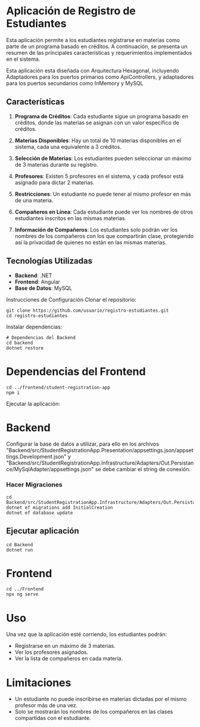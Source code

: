 # Aplicación de Registro de Estudiantes

Esta aplicación permite a los estudiantes registrarse en materias como parte de un programa basado en créditos. A continuación, se presenta un resumen de las principales características y requerimientos implementados en el sistema.

Esta aplicación esta diseñada con Arquitectura Hexagonal, incluyendo Adaptadores para los puertos primarios como ApiControllers, y adaptadores para los puertos secundarios como InMemory y MySQL

## Características

1. **Programa de Créditos**: Cada estudiante sigue un programa basado en créditos, donde las materias se asignan con un valor específico de créditos.

2. **Materias Disponibles**: Hay un total de 10 materias disponibles en el sistema, cada una equivalente a 3 créditos.

3. **Selección de Materias**: Los estudiantes pueden seleccionar un máximo de 3 materias durante su registro.

4. **Profesores**: Existen 5 profesores en el sistema, y cada profesor está asignado para dictar 2 materias.

5. **Restricciones**: Un estudiante no puede tener al mismo profesor en más de una materia.

6. **Compañeros en Línea**: Cada estudiante puede ver los nombres de otros estudiantes inscritos en las mismas materias.

7. **Información de Compañeros**: Los estudiantes solo podrán ver los nombres de los compañeros con los que compartirán clase, protegiendo así la privacidad de quienes no están en las mismas materias.

## Tecnologías Utilizadas

- **Backend**: .NET
- **Frontend**: Angular
- **Base de Datos**: MySQL
  
Instrucciones de Configuración
Clonar el repositorio:
```
git clone https://github.com/usuario/registro-estudiantes.git
cd registro-estudiantes
```
Instalar dependencias:
```
# Dependencias del Backend
cd backend
dotnet restore
```

# Dependencias del Frontend
```
cd ../frontend/student-registration-app
npm i
```

Ejecutar la aplicación:

# Backend
Configurar la base de datos a utilizar, para ello en los archivos "Backend/src/StudentRegistrationApp.Presentation/appsettings.json/appsettings.Development.json" 
y "Backend/src/StudentRegistrationApp.Infrastructure/Adapters/Out.Persistance/MySqlAdapter/appsettings.json" se debe cambiar el string de conexión.

### Hacer Migraciones
```
cd Backend/src/StudentRegistrationApp.Infrastructure/Adapters/Out.Persistance/MySqlAdapter
dotnet ef migrations add InitialCreation
dotnet ef database update
```

## Ejecutar aplicación
```
cd Backend
dotnet run
```

# Frontend
```
cd ../Frontend
npx ng serve
```


# Uso
Una vez que la aplicación esté corriendo, los estudiantes podrán:

 - Registrarse en un máximo de 3 materias.
 - Ver los profesores asignados.
 - Ver la lista de compañeros en cada materia.

# Limitaciones
 - Un estudiante no puede inscribirse en materias dictadas por el mismo profesor más de una vez.
 - Solo se mostrarán los nombres de los compañeros en las clases compartidas con el estudiante.
